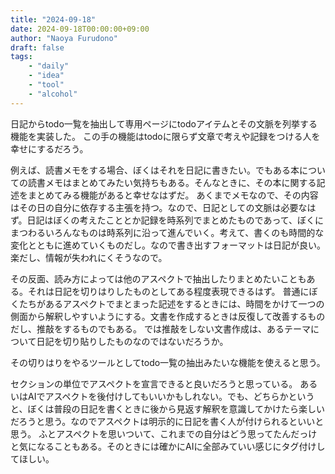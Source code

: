 ```yaml
---
title: "2024-09-18"
date: 2024-09-18T00:00:00+09:00
author: "Naoya Furudono"
draft: false
tags:
    - "daily"
    - "idea"
    - "tool"
    - "alcohol"
---
```


日記からtodo一覧を抽出して専用ページにtodoアイテムとその文脈を列挙する機能を実装した。
この手の機能はtodoに限らず文章で考えや記録をつける人を幸せにするだろう。

例えば、読書メモをする場合、ぼくはそれを日記に書きたい。でもある本についての読書メモはまとめてみたい気持ちもある。そんなときに、その本に関する記述をまとめてみる機能があると幸せなはずだ。
あくまでメモなので、その内容はその日の自分に依存する主張を持つ。なので、日記としての文脈は必要なはず。日記はぼくの考えたこととか記録を時系列でまとめたものであって、ぼくにまつわるいろんなものは時系列に沿って進んでいく。考えて、書くのも時間的な変化とともに進めていくものだし。なので書き出すフォーマットは日記が良い。楽だし、情報が失われにくそうなので。

その反面、読み方によっては他のアスペクトで抽出したりまとめたいこともある。それは日記を切りはりしたものとしてある程度表現できるはず。
普通にぼくたちがあるアスペクトでまとまった記述をするときには、時間をかけて一つの側面から解釈しやすいようにする。文書を作成するときは反復して改善するものだし、推敲をするものでもある。
では推敲をしない文書作成は、あるテーマについて日記を切り貼りしたものなのではないだろうか。

その切りはりをやるツールとしてtodo一覧の抽出みたいな機能を使えると思う。

セクションの単位でアスペクトを宣言できると良いだろうと思っている。
あるいはAIでアスペクトを後付けしてもいいかもしれない。でも、どちらかというと、ぼくは普段の日記を書くときに後から見返す解釈を意識してかけたら楽しいだろうと思う。なのでアスペクトは明示的に日記を書く人が付けられるといいと思う。
ふとアスペクトを思いついて、これまでの自分はどう思ってたんだっけと気になることもある。そのときには確かにAIに全部みていい感じにタグ付けしてほしい。

